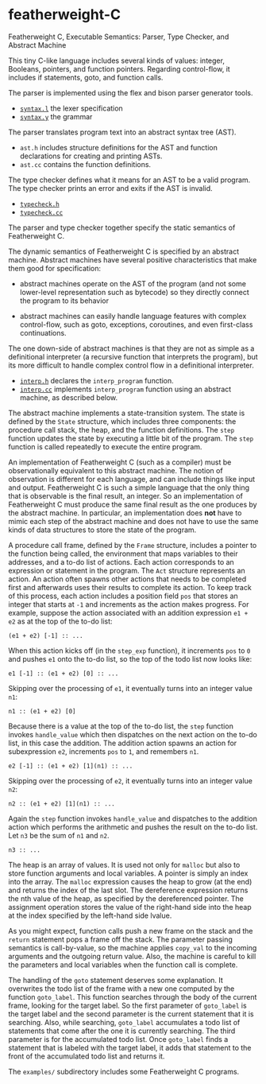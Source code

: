 # featherweight-C

Featherweight C, Executable Semantics: Parser, Type Checker, and
Abstract Machine

This tiny C-like language includes several kinds of values: integer,
Booleans, pointers, and function pointers. Regarding control-flow, it
includes if statements, goto, and function calls.

The parser is implemented using the flex and bison parser generator
tools.

* [`syntax.l`](./syntax.l) the lexer specification
* [`syntax.y`](./syntax.y) the grammar

The parser translates program text into an abstract syntax tree (AST).

* `ast.h` includes structure definitions for the AST and function
  declarations for creating and printing ASTs.
* `ast.cc` contains the function definitions.

The type checker defines what it means for an AST to be a valid
program. The type checker prints an error and exits if the AST is
invalid.

* [`typecheck.h`](./typecheck.h)
* [`typecheck.cc`](./typecheck.cc)

The parser and type checker together specify the static semantics
of Featherweight C.

The dynamic semantics of Featherweight C is specified by an abstract
machine. Abstract machines have several positive characteristics that
make them good for specification:

* abstract machines operate on the AST of the program
  (and not some lower-level representation such as bytecode)
  so they directly connect the program to its behavior
  
* abstract machines can easily handle language features with complex
  control-flow, such as goto, exceptions, coroutines, and even
  first-class continuations.
  
The one down-side of abstract machines is that they are not as simple
as a definitional interpreter (a recursive function that interprets
the program), but its more difficult to handle complex control flow in
a definitional interpreter.

* [`interp.h`](./interp.h) declares the `interp_program` function.
* [`interp.cc`](./interp.cc) implements `interp_program` function using an
  abstract machine, as described below.

The abstract machine implements a state-transition system.  The state
is defined by the `State` structure, which includes three components:
the procedure call stack, the heap, and the function definitions.  The
`step` function updates the state by executing a little bit of the
program. The `step` function is called repeatedly to execute the
entire program.

An implementation of Featherweight C (such as a compiler) must be
observationally equivalent to this abstract machine. The notion of
observation is different for each language, and can include things
like input and output. Featherweight C is such a simple language that
the only thing that is observable is the final result, an integer.  So
an implementation of Featherweight C must produce the same final
result as the one produces by the abstract machine. In particular, an
implementation does **not** have to mimic each step of the abstract
machine and does not have to use the same kinds of data structures to
store the state of the program.

A procedure call frame, defined by the `Frame` structure, includes a
pointer to the function being called, the environment that maps
variables to their addresses, and a to-do list of actions.  Each
action corresponds to an expression or statement in the program.  The
`Act` structure represents an action.  An action often spawns other
actions that needs to be completed first and afterwards uses their
results to complete its action. To keep track of this process, each
action includes a position field `pos` that stores an integer that
starts at `-1` and increments as the action makes progress.  For
example, suppose the action associated with an addition expression
`e1 + e2` as at the top of the to-do list:

    (e1 + e2) [-1] :: ...

When this action kicks off (in the `step_exp` function), it increments
`pos` to `0` and pushes `e1` onto the to-do list, so the top of the
todo list now looks like:

    e1 [-1] :: (e1 + e2) [0] :: ...

Skipping over the processing of `e1`, it eventually turns into
an integer value `n1`:

    n1 :: (e1 + e2) [0]

Because there is a value at the top of the to-do list, the `step`
function invokes `handle_value` which then dispatches on the next
action on the to-do list, in this case the addition. The addition
action spawns an action for subexpression `e2`, increments
`pos` to `1`, and remembers `n1`.

    e2 [-1] :: (e1 + e2) [1](n1) :: ...

Skipping over the processing of `e2`, it eventually turns into
an integer value `n2`:

    n2 :: (e1 + e2) [1](n1) :: ...

Again the `step` function invokes `handle_value` and dispatches to the
addition action which performs the arithmetic and pushes the result on
the to-do list.  Let `n3` be the sum of `n1` and `n2`.

    n3 :: ...

The heap is an array of values. It is used not only for `malloc` but
also to store function arguments and local variables.  A pointer is
simply an index into the array.  The `malloc` expression causes the
heap to grow (at the end) and returns the index of the last slot.  The
dereference expression returns the nth value of the heap, as specified
by the dereferenced pointer. The assignment operation stores the value
of the right-hand side into the heap at the index specified by the
left-hand side lvalue.

As you might expect, function calls push a new frame on the stack and
the `return` statement pops a frame off the stack. The parameter
passing semantics is call-by-value, so the machine applies `copy_val`
to the incoming arguments and the outgoing return value.  Also, the
machine is careful to kill the parameters and local variables when the
function call is complete.

The handling of the `goto` statement deserves some explanation.  It
overwrites the todo list of the frame with a new one computed by the
function `goto_label`. This function searches through the body of the
current frame, looking for the target label. So the first parameter of
`goto_label` is the target label and the second parameter is the
current statement that it is searching.  Also, while searching,
`goto_label` accumulates a todo list of statements that come after the
one it is currently searching. The third parameter is for the
accumulated todo list. Once `goto_label` finds a statement that is
labeled with the target label, it adds that statement to the front of
the accumulated todo list and returns it.

The `examples/` subdirectory includes some Featherweight C programs.
